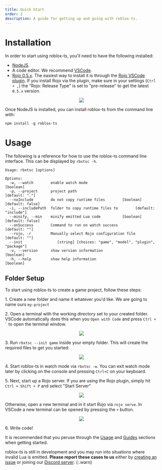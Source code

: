 ```yaml
---
title: Quick Start
order: 2
description: A guide for getting up and going with roblox-ts.
---
```


# Installation

In order to start using roblox-ts, you'll need to have the following installed:

- [NodeJS](https://nodejs.org/).
- A code editor. We recommend [VSCode](https://code.visualstudio.com/).
- [Rojo 0.5.x](https://rojo.space/docs/latest/guide/installation/). The easiest way to install it is through the [Rojo VSCode plugin](https://marketplace.visualstudio.com/items?itemName=evaera.vscode-rojo). If you install Rojo via the plugin, make sure in your settings (`Ctrl + ,`) the "Rojo: Release Type" is set to "pre-release" to get the latest `0.5.x` version.

<p align="center"><img src="https://user-images.githubusercontent.com/15217173/62527812-7cd01300-b801-11e9-981a-d97d8016176e.png"></p>

Once NodeJS is installed, you can install roblox-ts from the command line with:

```
npm install -g roblox-ts
```

# Usage

The following is a reference for how to use the roblox-ts command line interface. This can be displayed by `rbxtsc -h`.

```
Usage: rbxtsc [options]

Options:
  -w, --watch        enable watch mode                                 [boolean]
  -p, --project      project path                                 [default: "."]
  --noInclude        do not copy runtime files        [boolean] [default: false]
  -i, --includePath  folder to copy runtime files to        [default: "include"]
  --minify, --min    minify emitted Lua code          [boolean] [default: false]
  --onSuccess        Command to run on watch success               [default: ""]
  --rojo, -r         Manually select Rojo configuration file       [default: ""]
  --init                [string] [choices: "game", "model", "plugin", "package"]
  -v, --version      show version information                          [boolean]
  -h, --help         show help information                             [boolean]
```

## Folder Setup

To start using roblox-ts to create a game project, follow these steps:

1\. Create a new folder and name it whatever you'd like. We are going to name ours `my-project`

2\. Open a terminal with the working directory set to your created folder. VSCode automatically does this when you `Open with Code` and press ``` Ctrl + ` ``` to open the terminal window.

<p align="center"><img src="https://user-images.githubusercontent.com/15217173/62526363-b81d1280-b7fe-11e9-908e-8d476603c4e0.png"></p>

3\. Run `rbxtsc --init game` inside your empty folder. This will create the required files to get you started:

<p align="center"><img src="https://user-images.githubusercontent.com/15217173/62526796-92dcd400-b7ff-11e9-89cb-9a8ce31d818a.png"></p>

4\. Start roblox-ts in watch mode via `rbxtsc -w`. You can exit watch mode later by clicking on the console and pressing `Ctrl+C` on your keyboard.

5\. Next, start up a Rojo server. If you are using the Rojo plugin, simply hit `Ctrl + Shift + P` and select "Start Server"

<p align="center"><img src="https://user-images.githubusercontent.com/15217173/62524010-83a75780-b7fa-11e9-8433-a522f06534df.png"></p>

Otherwise, open a new terminal and in it start Rojo via `rojo serve`. In VSCode a new terminal can be opened by pressing the `+` button.

<p align="center"><img src="https://user-images.githubusercontent.com/15217173/62531436-10a4dd80-b808-11e9-9d0b-32a6a6a968a1.png"></p>

6\. Write code!

It is recommended that you peruse through the [Usage](/docs/usage/) and [Guides](/docs/guides/) sections when getting started.

roblox-ts is still in development and you may run into situations where invalid Lua is emitted. **Please report these cases to us** either by [creating an issue](https://github.com/roblox-ts/roblox-ts/issues) or joining our [Discord server](https://discord.gg/f6Rn6RY).
{:.warn}
